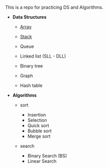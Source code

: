 
This is a repo for practicing DS and Algorithms.

- **Data Structures** 
  - [Array](./3-interview-questions/array)
  - [Stack](#)
  - Queue
  
  - Linked list (SLL - DLL)
  - Binary tree
  - Graph
  - Hash table
  
 - **Algorithms**
    - sort
      - Insertion
      - Selection
      - Quick sort
      - Bubble sort
      - Merge sort
      
    - search
      - Binary Search (BS)
      - Linear Search

